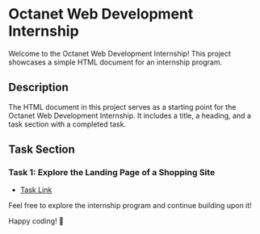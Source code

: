 # Octanet Web Development Internship

Welcome to the Octanet Web Development Internship! This project showcases a simple HTML document for an internship program.

## Description

The HTML document in this project serves as a starting point for the Octanet Web Development Internship. It includes a title, a heading, and a task section with a completed task.

## Task Section

### Task 1: Explore the Landing Page of a Shopping Site
- [Task Link](https://ganeswar07.github.io/OCTANET_JANUARY/Landing%20Page/index.html)


Feel free to explore the internship program and continue building upon it!

Happy coding! 🚀
